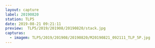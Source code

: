 ```yaml
---
layout: capture
label: 20190820
station: TLP5
date: 2019-08-21 09:21:11
preview:  TLP5/2019/201908/20190820/stack.jpg
capturas:
  - imagem: TLP5/2019/201908/20190820/M20190821_092111_TLP_5P.jpg
---
```

